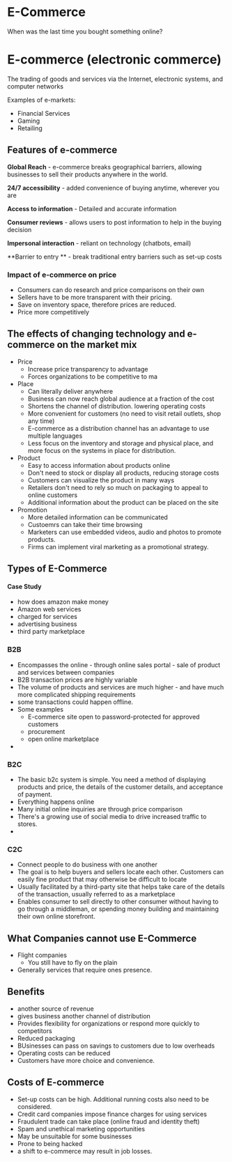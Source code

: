 <script type="text/javascript" async src="https://cdnjs.cloudflare.com/ajax/libs/mathjax/2.7.5/MathJax.js?config=TeX-MML-AM_CHTML"></script>

# E-Commerce

When was the last time you bought something online?


# E-commerce (electronic commerce)
The trading of goods and services via the Internet, electronic systems, and computer networks

Examples of e-markets: 
 - Financial Services
 - Gaming
 - Retailing




## Features of e-commerce

**Global Reach** - e-commerce breaks geographical barriers, allowing businesses to sell their products anywhere in the world.

**24/7 accessibility** - added convenience of buying anytime, wherever you are

**Access to information** - Detailed and accurate information

**Consumer reviews** - allows users to post information to help in the buying decision

**Impersonal interaction** - reliant on technology (chatbots, email)

**Barrier to entry ** - break traditional entry barriers such as set-up costs


### Impact of e-commerce on price

 - Consumers can do research and price comparisons on their own
 - Sellers have to be more transparent with their pricing.
 - Save on inventory space, therefore prices are reduced.
 - Price more competitively 


## The effects of changing technology and e-commerce on the market mix

 - Price
	 - Increase price transparency to advantage
	 - Forces organizations to be competitive to ma
 - Place
	 - Can literally deliver anywhere
	 - Business can now reach global audience at a fraction of the cost
	 - Shortens the channel of distribution. lowering operating costs
	 - More convenient for customers (no need to visit retail outlets, shop any time)
	 - E-commerce as a distribution channel has an advantage to use multiple languages
	 - Less focus on the inventory and storage and physical place, and more focus on the systems in place for distribution.
 - Product
	 - Easy to access information about products online
	 - Don't need to stock or display all products, reducing storage costs
	 - Customers can visualize the product in many ways
	 - Retailers don't need to rely so much on packaging to appeal to online customers
	 - Additional information about the product can be placed on the site
 - Promotion
	 - More detailed information can be communicated 
	 - Custoemrs can take their time browsing
	 - Marketers can use embedded videos, audio and photos to promote products.
	 - Firms can implement viral marketing as a promotional strategy.
	

## Types of E-Commerce

#### Case Study
 - how does amazon make money
 - Amazon web services
 - charged for services
 - advertising business
 - third party marketplace

### B2B
- Encompasses the online - through online sales portal - sale of product and services between companies
- B2B transaction prices are highly variable
- The volume of products and services are much higher - and have much more complicated shipping requirements
- some transactions could happen offline.
- Some examples
	- E-commerce site open to password-protected for approved customers
	- procurement
	- open online marketplace
- 

### B2C
 - The basic b2c system is simple. You need a method of displaying products and price, the details of the customer details, and acceptance of payment. 
 - Everything happens online
 - Many initial online inquiries are through price comparison
 - There's a growing use of social media to drive increased traffic to stores.
 - 

### C2C
 - Connect people to do business with one another
 - The goal is to help buyers and sellers locate each other. Customers can easily fine product that may otherwise be difficult to locate
 - Usually facilitated by a third-party site that helps take care of the details of the transaction, usually referred to as a marketplace
 - Enables consumer to sell directly to other consumer without having to go through a middleman, or spending money building and maintaining their own online storefront.




## What Companies cannot use E-Commerce
 - Flight companies
	 - You still have to fly on the plain
 - Generally services that require ones presence.




## Benefits 
 - another source of revenue
 - gives business another channel of distribution
 - Provides flexibility for organizations or respond more quickly to competitors
 - Reduced packaging
 - BUsinesses can pass on savings to customers due to low overheads
 - Operating costs can be reduced
 - Customers have more choice and convenience.


## Costs of E-commerce
 - Set-up costs can be high. Additional running costs also need to be considered.
 - Credit card companies impose finance charges for using services
 - Fraudulent trade can take place (online fraud and identity theft)
 - Spam and unethical marketing opportunities
 - May be unsuitable for some businesses
 - Prone to being hacked
 - a shift to e-commerce may result in job losses.